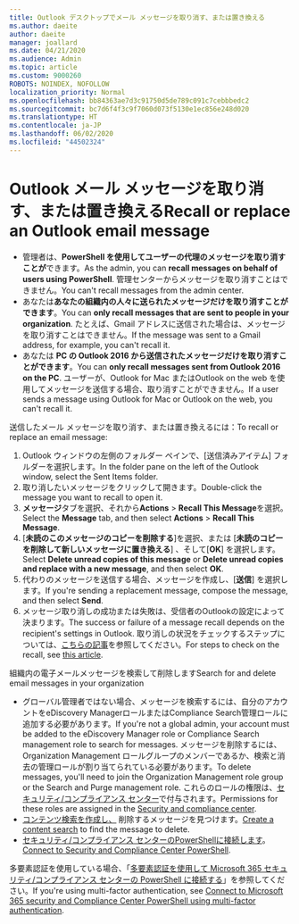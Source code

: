 ```yaml
---
title: Outlook デスクトップでメール メッセージを取り消す、または置き換える
ms.author: daeite
author: daeite
manager: joallard
ms.date: 04/21/2020
ms.audience: Admin
ms.topic: article
ms.custom: 9000260
ROBOTS: NOINDEX, NOFOLLOW
localization_priority: Normal
ms.openlocfilehash: bb84363ae7d3c91750d5de789c091c7cebbbedc2
ms.sourcegitcommit: bc7d6f4f3c9f7060d073f5130e1ec856e248d020
ms.translationtype: HT
ms.contentlocale: ja-JP
ms.lasthandoff: 06/02/2020
ms.locfileid: "44502324"
---
```

# <a name="recall-or-replace-an-outlook-email-message"></a><span data-ttu-id="23df0-102">Outlook メール メッセージを取り消す、または置き換える</span><span class="sxs-lookup"><span data-stu-id="23df0-102">Recall or replace an Outlook email message</span></span>

- <span data-ttu-id="23df0-103">管理者は、**PowerShell を使用してユーザーの代理のメッセージを取り消すことが**できます。</span><span class="sxs-lookup"><span data-stu-id="23df0-103">As the admin, you can **recall messages on behalf of users using PowerShell**.</span></span> <span data-ttu-id="23df0-104">管理センターからメッセージを取り消すことはできません。</span><span class="sxs-lookup"><span data-stu-id="23df0-104">You can't recall messages from the admin center.</span></span>
- <span data-ttu-id="23df0-105">あなたは**あなたの組織内の人々に送られたメッセージだけを取り消すことができます**。</span><span class="sxs-lookup"><span data-stu-id="23df0-105">You can **only recall messages that are sent to people in your organization**.</span></span> <span data-ttu-id="23df0-106">たとえば、Gmail アドレスに送信された場合は、メッセージを取り消すことはできません。</span><span class="sxs-lookup"><span data-stu-id="23df0-106">If the message was sent to a Gmail address, for example, you can't recall it.</span></span>
- <span data-ttu-id="23df0-107">あなたは **PC の Outlook 2016 から送信されたメッセージだけを取り消すことができます**。</span><span class="sxs-lookup"><span data-stu-id="23df0-107">You can **only recall messages sent from Outlook 2016 on the PC**.</span></span> <span data-ttu-id="23df0-108">ユーザーが、Outlook for Mac またはOutlook on the web を使用してメッセージを送信する場合、取り消すことができません。</span><span class="sxs-lookup"><span data-stu-id="23df0-108">If a user sends a message using Outlook for Mac or Outlook on the web, you can't recall it.</span></span>

<span data-ttu-id="23df0-109">送信したメール メッセージを取り消す、または置き換えるには：</span><span class="sxs-lookup"><span data-stu-id="23df0-109">To recall or replace an email message:</span></span>

1. <span data-ttu-id="23df0-110">Outlook ウィンドウの左側のフォルダー ペインで、[送信済みアイテム] フォルダーを選択します。</span><span class="sxs-lookup"><span data-stu-id="23df0-110">In the folder pane on the left of the Outlook window, select the Sent Items folder.</span></span>
1. <span data-ttu-id="23df0-111">取り消したいメッセージをクリックして開きます。</span><span class="sxs-lookup"><span data-stu-id="23df0-111">Double-click the message you want to recall to open it.</span></span>
1. <span data-ttu-id="23df0-112">**メッセージ**タブを選択、それから**Actions** > **Recall This Message**を選択。</span><span class="sxs-lookup"><span data-stu-id="23df0-112">Select the **Message** tab, and then select **Actions** > **Recall This Message**.</span></span>
1. <span data-ttu-id="23df0-113">[**未読のこのメッセージのコピーを削除する**]を選択、または [**未読のコピーを削除して新しいメッセージに置き換える**] 、そして[**OK**] を選択します。</span><span class="sxs-lookup"><span data-stu-id="23df0-113">Select **Delete unread copies of this message** or **Delete unread copies and replace with a new message**, and then select **OK**.</span></span>
1. <span data-ttu-id="23df0-114">代わりのメッセージを送信する場合、メッセージを作成し、[**送信**] を選択します。</span><span class="sxs-lookup"><span data-stu-id="23df0-114">If you're sending a replacement message, compose the message, and then select **Send**.</span></span>
1. <span data-ttu-id="23df0-115">メッセージ取り消しの成功または失敗は、受信者のOutlookの設定によって決まります。</span><span class="sxs-lookup"><span data-stu-id="23df0-115">The success or failure of a message recall depends on the recipient's settings in Outlook.</span></span> <span data-ttu-id="23df0-116">取り消しの状況をチェックするステップについては、[こちらの記事](https://support.office.com/article/35027f88-d655-4554-b4f8-6c0729a723a0)を参照してください。</span><span class="sxs-lookup"><span data-stu-id="23df0-116">For steps to check on the recall, see [this article](https://support.office.com/article/35027f88-d655-4554-b4f8-6c0729a723a0).</span></span>

<span data-ttu-id="23df0-117">組織内の電子メールメッセージを検索して削除します</span><span class="sxs-lookup"><span data-stu-id="23df0-117">Search for and delete email messages in your organization</span></span>

- <span data-ttu-id="23df0-118">グローバル管理者ではない場合、メッセージを検索するには、自分のアカウントをeDiscovery ManagerロールまたはCompliance Search管理ロールに追加する必要があります。</span><span class="sxs-lookup"><span data-stu-id="23df0-118">If you're not a global admin, your account must be added to the eDiscovery Manager role or Compliance Search management role to search for messages.</span></span> <span data-ttu-id="23df0-119">メッセージを削除するには、Organization Management ロールグループのメンバーであるか、検索と消去の管理ロールが割り当てられている必要があります。</span><span class="sxs-lookup"><span data-stu-id="23df0-119">To delete messages, you'll need to join the Organization Management role group or the Search and Purge management role.</span></span> <span data-ttu-id="23df0-120">これらのロールの権限は、[セキュリティ/コンプライアンス センター](https://go.microsoft.com/fwlink/?linkid=2083731)で付与されます。</span><span class="sxs-lookup"><span data-stu-id="23df0-120">Permissions for these roles are assigned in the [Security and compliance center](https://go.microsoft.com/fwlink/?linkid=2083731).</span></span>
- <span data-ttu-id="23df0-121">[コンテンツ検索を作成し、](https://docs.microsoft.com/microsoft-365/compliance/content-search) 削除するメッセージを見つけます。</span><span class="sxs-lookup"><span data-stu-id="23df0-121">[Create a content search](https://docs.microsoft.com/microsoft-365/compliance/content-search) to find the message to delete.</span></span>
- <span data-ttu-id="23df0-122">[セキュリティ/コンプライアンス センターのPowerShellに接続します](https://docs.microsoft.com/powershell/exchange/office-365-scc/connect-to-scc-powershell/connect-to-scc-powershell?view=exchange-ps)。</span><span class="sxs-lookup"><span data-stu-id="23df0-122">[Connect to Security and Compliance Center PowerShell](https://docs.microsoft.com/powershell/exchange/office-365-scc/connect-to-scc-powershell/connect-to-scc-powershell?view=exchange-ps).</span></span>

<span data-ttu-id="23df0-123">多要素認証を使用している場合、「[多要素認証を使用して Microsoft 365 セキュリティ/コンプライアンス センターの PowerShell に接続する](https://docs.microsoft.com/powershell/exchange/office-365-scc/connect-to-scc-powershell/mfa-connect-to-scc-powershell?view=exchange-ps)」を参照してください。</span><span class="sxs-lookup"><span data-stu-id="23df0-123">If you're using multi-factor authentication, see [Connect to Microsoft 365 security and Compliance Center PowerShell using multi-factor authentication](https://docs.microsoft.com/powershell/exchange/office-365-scc/connect-to-scc-powershell/mfa-connect-to-scc-powershell?view=exchange-ps).</span></span>